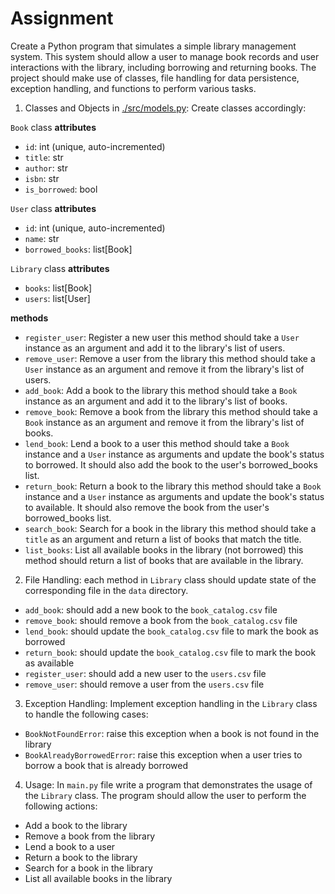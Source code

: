 # Assignment

Create a Python program that simulates a simple library management system. This system should allow a user to manage book records and user interactions with the library, including borrowing and returning books. The project should make use of classes, file handling for data persistence, exception handling, and functions to perform various tasks.

1. Classes and Objects in [./src/models.py](./src/models.py):
Create classes accordingly:

`Book` class
**attributes**
- `id`: int (unique, auto-incremented)
- `title`: str
- `author`: str
- `isbn`: str
- `is_borrowed`: bool

`User` class
**attributes**
- `id`: int (unique, auto-incremented)
- `name`: str
- `borrowed_books`: list[Book]


`Library` class
**attributes**
- `books`: list[Book]
- `users`: list[User]

**methods**
- `register_user`: Register a new user
    this method should take a `User` instance as an argument and add it to the library's list of users.
- `remove_user`: Remove a user from the library
    this method should take a `User` instance as an argument and remove it from the library's list of users.
- `add_book`: Add a book to the library
    this method should take a `Book` instance as an argument and add it to the library's list of books.
- `remove_book`: Remove a book from the library
    this method should take a `Book` instance as an argument and remove it from the library's list of books.
- `lend_book`: Lend a book to a user
    this method should take a `Book` instance and a `User` instance as arguments and update the book's status to borrowed. It should also add the book to the user's borrowed_books list.
- `return_book`: Return a book to the library
    this method should take a `Book` instance and a `User` instance as arguments and update the book's status to available. It should also remove the book from the user's borrowed_books list.
- `search_book`: Search for a book in the library
    this method should take a `title` as an argument and return a list of books that match the title.
- `list_books`: List all available books in the library (not borrowed)
    this method should return a list of books that are available in the library.

2. File Handling:
each method in `Library` class should update state of the corresponding file in the `data` directory.
- `add_book`: should add a new book to the `book_catalog.csv` file
- `remove_book`: should remove a book from the `book_catalog.csv` file
- `lend_book`: should update the `book_catalog.csv` file to mark the book as borrowed
- `return_book`: should update the `book_catalog.csv` file to mark the book as available
- `register_user`: should add a new user to the `users.csv` file
- `remove_user`: should remove a user from the `users.csv` file


3. Exception Handling:
Implement exception handling in the `Library` class to handle the following cases:
- `BookNotFoundError`: raise this exception when a book is not found in the library
- `BookAlreadyBorrowedError`: raise this exception when a user tries to borrow a book that is already borrowed

4. Usage:
In `main.py` file write a program that demonstrates the usage of the `Library` class. The program should allow the user to perform the following actions:
- Add a book to the library
- Remove a book from the library
- Lend a book to a user
- Return a book to the library
- Search for a book in the library
- List all available books in the library



